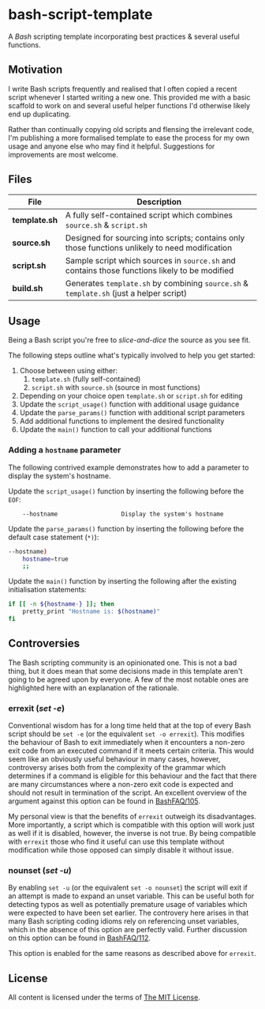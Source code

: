 bash-script-template
====================

A *Bash* scripting template incorporating best practices & several useful functions.

Motivation
----------

I write Bash scripts frequently and realised that I often copied a recent script whenever I started writing a new one. This provided me with a basic scaffold to work on and several useful helper functions I'd otherwise likely end up duplicating.

Rather than continually copying old scripts and flensing the irrelevant code, I'm publishing a more formalised template to ease the process for my own usage and anyone else who may find it helpful. Suggestions for improvements are most welcome.

Files
-----

| File            | Description                                                                                     |
| --------------- |------------------------------------------------------------------------------------------------ |
| **template.sh** | A fully self-contained script which combines `source.sh` & `script.sh`                          |
| **source.sh**   | Designed for sourcing into scripts; contains only those functions unlikely to need modification |
| **script.sh**   | Sample script which sources in `source.sh` and contains those functions likely to be modified   |
| **build.sh**    | Generates `template.sh` by combining `source.sh` & `template.sh` (just a helper script)         |

Usage
-----

Being a Bash script you're free to *slice-and-dice* the source as you see fit.

The following steps outline what's typically involved to help you get started:

1. Choose between using either:
    1. `template.sh` (fully self-contained)
    2. `script.sh` with `source.sh` (source in most functions)
2. Depending on your choice open `template.sh` or `script.sh` for editing
3. Update the `script_usage()` function with additional usage guidance
4. Update the `parse_params()` function with additional script parameters
5. Add additional functions to implement the desired functionality
6. Update the `main()` function to call your additional functions

### Adding a `hostname` parameter

The following contrived example demonstrates how to add a parameter to display the system's hostname.

Update the `script_usage()` function by inserting the following before the `EOF`:  

```plain
    --hostname                  Display the system's hostname
```

Update the `parse_params()` function by inserting the following before the default case statement (`*)`):  

```bash
--hostname)
    hostname=true
    ;;
```

Update the `main()` function by inserting the following after the existing initialisation statements:  

```bash
if [[ -n ${hostname-} ]]; then
    pretty_print "Hostname is: $(hostname)"
fi
```

Controversies
-------------

The Bash scripting community is an opinionated one. This is not a bad thing, but it does mean that some decisions made in this template aren't going to be agreed upon by everyone. A few of the most notable ones are highlighted here with an explanation of the rationale.

### errexit (*set -e*)

Conventional wisdom has for a long time held that at the top of every Bash script should be `set -e` (or the equivalent `set -o errexit`). This modifies the behaviour of Bash to exit immediately when it encounters a non-zero exit code from an executed command if it meets certain criteria. This would seem like an obviously useful behaviour in many cases, however, controversy arises both from the complexity of the grammar which determines if a command is eligible for this behaviour and the fact that there are many circumstances where a non-zero exit code is expected and should not result in termination of the script. An excellent overview of the argument against this option can be found in [BashFAQ/105](https://mywiki.wooledge.org/BashFAQ/105).

My personal view is that the benefits of `errexit` outweigh its disadvantages. More importantly, a script which is compatible with this option will work just as well if it is disabled, however, the inverse is not true. By being compatible with `errexit` those who find it useful can use this template without modification while those opposed can simply disable it without issue.

### nounset (*set -u*)

By enabling `set -u` (or the equivalent `set -o nounset`) the script will exit if an attempt is made to expand an unset variable. This can be useful both for detecting typos as well as potentially premature usage of variables which were expected to have been set earlier. The controvery here arises in that many Bash scripting coding idioms rely on referencing unset variables, which in the absence of this option are perfectly valid. Further discussion on this option can be found in [BashFAQ/112](https://mywiki.wooledge.org/BashFAQ/112).

This option is enabled for the same reasons as described above for `errexit`.

License
-------

All content is licensed under the terms of [The MIT License](LICENSE).
